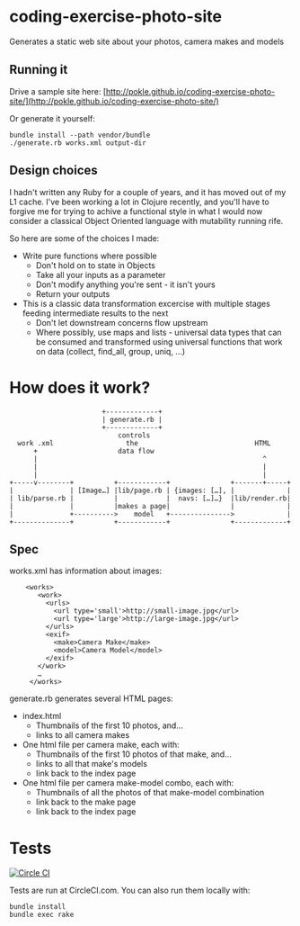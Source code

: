 # coding-exercise-photo-site

Generates a static web site about your photos, camera makes and models

## Running it

Drive a sample site here: [http://pokle.github.io/coding-exercise-photo-site/](http://pokle.github.io/coding-exercise-photo-site/)

Or generate it yourself:

    bundle install --path vendor/bundle
	./generate.rb works.xml output-dir

## Design choices

I hadn't written any Ruby for a couple of years, and it has moved out of my L1 cache. I've been working a lot in Clojure recently, and you'll have to forgive me for trying to achive a functional style in what I would now consider a classical Object Oriented language with mutability running rife. 

So here are some of the choices I made:

- Write pure functions where possible
  - Don't hold on to state in Objects
  - Take all your inputs as a parameter
  - Don't modify anything you're sent - it isn't yours  
  - Return your outputs
- This is a classic data transformation excercise with multiple stages feeding intermediate results to the next
  - Don't let downstream concerns flow upstream
  - Where possibly, use maps and lists - universal data types that can be consumed and transformed using universal functions that work on data (collect, find_all, group, uniq, ...)


# How does it work?

	                       +-------------+                                     
	                       | generate.rb |                                     
	                       +-------------+                                     
	                           controls                                   
	  work .xml                  the                             HTML     
	      +                    data flow                                  
	      |                                                        ^      
	      |                                                        |      
	      |                                                        |      
	+-----v--------+          +------------+               +-------+-----+
	|              | [Image…] |lib/page.rb | {images: […], |             |
	| lib/parse.rb |          |            |  navs: […]…}  |lib/render.rb|
	|              |          |makes a page|               |             |
	|              +---------->    model   +--------------->             |
	+--------------+          +------------+               +-------------+
	

## Spec
works.xml has information about images:

	    <works>
	       <work>
	         <urls>
	           <url type='small'>http://small-image.jpg</url>
	           <url type='large'>http://large-image.jpg</url>
	         </urls>
	         <exif>
	           <make>Camera Make</make>
	           <model>Camera Model</model>
	         </exif>
	       </work>
	       …
	     </works>


generate.rb generates several HTML pages:

- index.html 
  - Thumbnails of the first 10 photos, and...
  - links to all camera makes
- One html file per camera make, each with:
   - Thumbnails of the first 10 photos of that make, and...
   - links to all that make's models
   - link back to the index page
- One html file per camera make-model combo, each with:
   - Thumbnails of all the photos of that make-model combination
   - link back to the make page
   - link back to the index page

# Tests

[![Circle CI](https://circleci.com/gh/pokle/coding-exercise-photo-site.svg?style=svg)](https://circleci.com/gh/pokle/coding-exercise-photo-site)

Tests are run at CircleCI.com. You can also run them locally with:

	bundle install
	bundle exec rake
